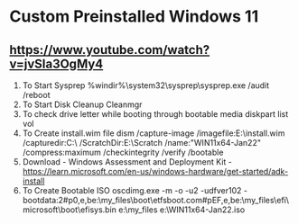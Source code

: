 # Custom Preinstalled Windows 11
## https://www.youtube.com/watch?v=jvSIa3OgMy4
 1. To Start Sysprep
    %windir%\system32\sysprep\sysprep.exe /audit /reboot
 2. To Start Disk Cleanup
    Cleanmgr
 3. To check drive letter while booting through bootable media
    diskpart
    list vol
 4. To Create install.wim file
    dism /capture-image /imagefile:E:\install.wim /capturedir:C:\ /ScratchDir:E:\Scratch /name:"WIN11x64-Jan22" /compress:maximum /checkintegrity /verify /bootable
 5. Download - Windows Assessment and Deployment Kit - https://learn.microsoft.com/en-us/windows-hardware/get-started/adk-install 
 6. To Create Bootable ISO
    oscdimg.exe -m -o -u2 -udfver102 -bootdata:2#p0,e,be:\my_files\boot\etfsboot.com#pEF,e,be:\my_files\efi\microsoft\boot\efisys.bin e:\my_files e:\WIN11x64-Jan22.iso
